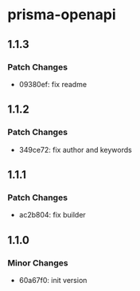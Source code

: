 # prisma-openapi

## 1.1.3

### Patch Changes

- 09380ef: fix readme

## 1.1.2

### Patch Changes

- 349ce72: fix author and keywords

## 1.1.1

### Patch Changes

- ac2b804: fix builder

## 1.1.0

### Minor Changes

- 60a67f0: init version
